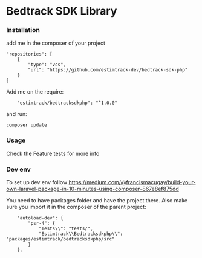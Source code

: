 
# Bedtrack SDK Library




### Installation
add me in the composer of your project
````
"repositories": [
    {
        "type": "vcs",
        "url": "https://github.com/estimtrack-dev/bedtrack-sdk-php"
    }
]
````

Add me on the require:
````
    "estimtrack/bedtracksdkphp": "^1.0.0"
````
and run:
````
composer update
````

### Usage

Check the Feature tests for more info

### Dev env



To set up dev env follow https://medium.com/@francismacugay/build-your-own-laravel-package-in-10-minutes-using-composer-867e8ef875dd

You need to have packages folder and have the project there. 
Also make sure you import it in the composer of the parent project:

````
    "autoload-dev": {
        "psr-4": {
            "Tests\\": "tests/",
            "Estimtrack\\Bedtracksdkphp\\": "packages/estimtrack/bedtracksdkphp/src"
        }
    },
````


